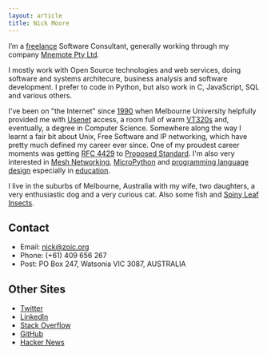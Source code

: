 ```yaml
---
layout: article
title: Nick Moore
---
```


I’m a [freelance](https://en.wikipedia.org/wiki/Freelancer#Etymology)
Software Consultant, generally working through my company 
[Mnemote Pty Ltd](https://mnemote.com/).

I mostly work with Open Source technologies and
web services, doing software and systems architecure, business analysis and
software development. 
I prefer to code in Python, but also work in C, JavaScript, SQL and various others.

I've been on "the Internet" since
[1990](http://en.wikipedia.org/wiki/Flood_%28They_Might_Be_Giants_album%29)
when Melbourne University helpfully provided me with
[Usenet](https://en.wikipedia.org/wiki/Usenet) access, a room full of warm
[VT320s](http://vt100.net/docs/vt320-uu/chapter2.html) and, eventually,
a degree in Computer Science. Somewhere along the way I learnt a fair
bit about Unix, Free Software and IP networking, which have pretty much
defined my career ever since. One of my proudest career moments was
getting [RFC 4429](http://tools.ietf.org/html/rfc4429) to [Proposed
Standard](http://en.wikipedia.org/wiki/Internet_Standard#Proposed_Standard).
I'm also very interested in [Mesh Networking](https://mesh.zoic.org/),
[MicroPython](/tag/micropython) and [programming language design](/tag/languages)
especially in [education](/tag/education).

I live in the suburbs of Melbourne, Australia with my wife, two
daughters, a very enthusiastic dog and a very curious cat.
Also some fish and 
[Spiny Leaf Insects](https://australianmuseum.net.au/care-of-stick-insects).

Contact
-------

-   Email: <nick@zoic.org>
-   Phone: (+61) 409 656 267
-   Post: PO Box 247, Watsonia VIC 3087, AUSTRALIA

Other Sites
-----------

-   [Twitter](https://twitter.com/nickzoic/)
-   [LinkedIn](http://www.linkedin.com/in/nickzoic)
-   [Stack Overflow](http://stackoverflow.com/users/90927/nickzoic)
-   [GitHub](http://github.com/nickzoic)
-   [Hacker News](http://news.ycombinator.com/threads?id=nickzoic)
